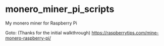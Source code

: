 # monero_miner_pi_scripts
My monero miner for Raspberry Pi

Goto: (Thanks for the initial walkthrough)
https://raspberrytips.com/mine-monero-raspberry-pi/
